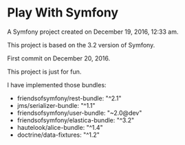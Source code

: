 Play With Symfony
===========

A Symfony project created on December 19, 2016, 12:33 am.

This project is based on the 3.2 version of Symfony.

First commit on December 20, 2016.

This project is just for fun.

I have implemented those bundles:
- friendsofsymfony/rest-bundle: "^2.1"
- jms/serializer-bundle: "^1.1"
- friendsofsymfony/user-bundle: "~2.0@dev"
- friendsofsymfony/elastica-bundle: "^3.2"
- hautelook/alice-bundle: "^1.4"
- doctrine/data-fixtures: "^1.2"
